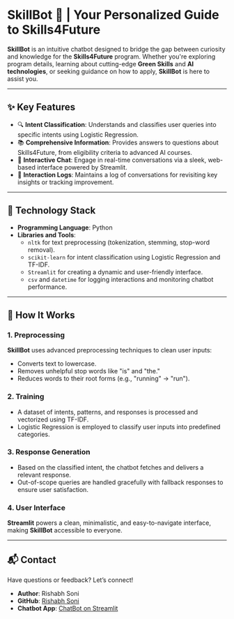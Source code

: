 # SkillBot 🤖 | Your Personalized Guide to Skills4Future

**SkillBot** is an intuitive chatbot designed to bridge the gap between curiosity and knowledge for the **Skills4Future** program. Whether you're exploring program details, learning about cutting-edge **Green Skills** and **AI technologies**, or seeking guidance on how to apply, **SkillBot** is here to assist you.

---

## ✨ Key Features
- 🔍 **Intent Classification**: Understands and classifies user queries into specific intents using Logistic Regression.
- 📚 **Comprehensive Information**: Provides answers to questions about Skills4Future, from eligibility criteria to advanced AI courses.
- 💬 **Interactive Chat**: Engage in real-time conversations via a sleek, web-based interface powered by Streamlit.
- 📝 **Interaction Logs**: Maintains a log of conversations for revisiting key insights or tracking improvement.

---

## 🔧 Technology Stack

- **Programming Language**: Python
- **Libraries and Tools**:
  - `nltk` for text preprocessing (tokenization, stemming, stop-word removal).
  - `scikit-learn` for intent classification using Logistic Regression and TF-IDF.
  - `Streamlit` for creating a dynamic and user-friendly interface.
  - `csv` and `datetime` for logging interactions and monitoring chatbot performance.

---

## 🚀 How It Works

### 1. Preprocessing
**SkillBot** uses advanced preprocessing techniques to clean user inputs:
- Converts text to lowercase.
- Removes unhelpful stop words like "is" and "the."
- Reduces words to their root forms (e.g., "running" → "run").

### 2. Training
- A dataset of intents, patterns, and responses is processed and vectorized using TF-IDF.
- Logistic Regression is employed to classify user inputs into predefined categories.

### 3. Response Generation
- Based on the classified intent, the chatbot fetches and delivers a relevant response.
- Out-of-scope queries are handled gracefully with fallback responses to ensure user satisfaction.

### 4. User Interface
**Streamlit** powers a clean, minimalistic, and easy-to-navigate interface, making **SkillBot** accessible to everyone.

---

## 📬 Contact

Have questions or feedback? Let’s connect!

- **Author**: Rishabh Soni  
- **GitHub**: [Rishabh Soni](https://github.com/RishabhSoni11)  
- **Chatbot App**: [ChatBot on Streamlit](https://chatbot-n38q2r5tvlbnkwuhfgwyzw.streamlit.app/)  

